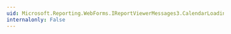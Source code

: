 ```yaml
---
uid: Microsoft.Reporting.WebForms.IReportViewerMessages3.CalendarLoading
internalonly: False
---
```

